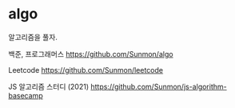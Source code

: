 # algo

알고리즘을 풀자.

백준, 프로그래머스
https://github.com/Sunmon/algo

Leetcode
https://github.com/Sunmon/leetcode

JS 알고리즘 스터디 (2021)
https://github.com/Sunmon/js-algorithm-basecamp
